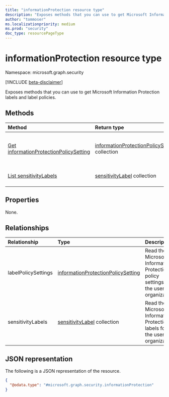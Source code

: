 ```yaml
---
title: "informationProtection resource type"
description: "Exposes methods that you can use to get Microsoft Information Protection labels and label policies."
author: "tommoser"
ms.localizationpriority: medium
ms.prod: "security"
doc_type: resourcePageType
---
```


# informationProtection resource type

Namespace: microsoft.graph.security

[!INCLUDE [beta-disclaimer](../../includes/beta-disclaimer.md)]

Exposes methods that you can use to get Microsoft Information Protection labels and label policies.

## Methods
| Method                                                                                              | Return type                                                                                                  | Description                                                                                                    |
| :-------------------------------------------------------------------------------------------------- | :----------------------------------------------------------------------------------------------------------- | :------------------------------------------------------------------------------------------------------------- |
| [Get informationProtectionPolicySetting](../api/security-informationprotectionpolicysetting-get.md) | [informationProtectionPolicySetting](../resources/security-informationprotectionpolicysetting.md) collection | Get the **informationProtectionPolicySetting** resources from the **labelPolicySettings** navigation property. |
| [List sensitivityLabels](../api/security-informationprotection-list-sensitivitylabels.md)                                 | [sensitivityLabel](../resources/security-sensitivitylabel.md) collection            | Get the **sensitivityLabel** resources from the **sensitivityLabels** navigation property.                             |

## Properties
None.

## Relationships
| Relationship        | Type                                                                                              | Description                                                                                |
| :------------------ | :------------------------------------------------------------------------------------------------ | :----------------------------------------------------------------------------------------- |
| labelPolicySettings | [informationProtectionPolicySetting](../resources/security-informationprotectionpolicysetting.md) | Read the Microsoft Information Protection policy settings for the user or organization. |
| sensitivityLabels   | [sensitivityLabel](../resources/security-sensitivitylabel.md) collection |Read the Microsoft Information Protection labels for the user or organization.          |

## JSON representation
The following is a JSON representation of the resource.
<!-- {
  "blockType": "resource",
  "keyProperty": "id",
  "@odata.type": "microsoft.graph.security.informationProtection",
  "openType": false
}
-->
``` json
{
  "@odata.type": "#microsoft.graph.security.informationProtection"
}
```


